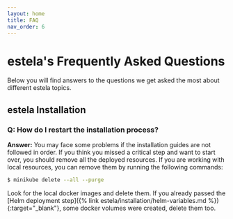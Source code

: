 ```yaml
---
layout: home
title: FAQ
nav_order: 6
---
```


# estela's Frequently Asked Questions  
Below you will find answers to the questions we get asked the most about different estela topics.  

## estela Installation
### Q: How do I restart the installation process?  
**Answer:** You may face some problems if the installation guides are not followed in order. If you think you missed a critical step and want to start over, you should remove all the deployed resources.
If you are working with local resources, you can remove them by running the following commands:  
```bash
$ minikube delete --all --purge
```
Look for the local docker images and delete them. If you already passed the [Helm deployment step]({% link estela/installation/helm-variables.md %}){:target="_blank"}, some docker volumes were created, delete them too.